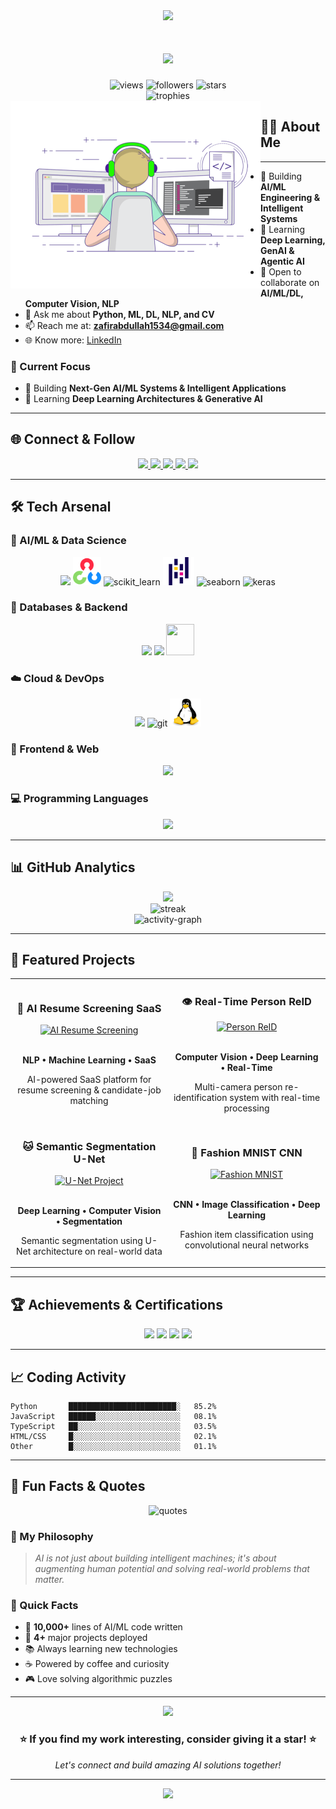 <!-- ANIMATED HEADER -->
<div align="center">
  <img src="https://readme-typing-svg.herokuapp.com/?lines=Hi!+I'm+Zafir+Abdullah+✨;AI+%7C+ML+%7C+Computer+Vision+Expert;Building+Intelligent+Systems;Welcome+to+my+GitHub!&center=true&width=380&height=50&color=ff0055&vCenter=true&size=22">
</div>

<h1 align="center">
  <a href="https://git.io/typing-svg">
    <img src="https://readme-typing-svg.herokuapp.com/?lines=🚀+AI+%7C+ML+%7C+DL+Engineer;🔥+Computer+Vision+Specialist;⚡+Generative+AI+Developer;🎯+NLP+%26+MLOps+Expert&center=true&width=500&height=50&color=00d4ff&vCenter=true&size=20">
  </a>
</h1>

<div align="center">
  <img src="https://komarev.com/ghpvc/?username=zafir547&label=Profile%20Views&color=ff0055&style=for-the-badge" alt="views"/>
  <img src="https://img.shields.io/github/followers/zafir547?label=Followers&style=for-the-badge&color=00d4ff" alt="followers"/>
  <img src="https://img.shields.io/github/stars/zafir547?label=Stars&style=for-the-badge&color=ffd700" alt="stars"/>
</div>

<div align="center">
  <img src="https://github-profile-trophy.vercel.app/?username=zafir547&theme=radical&no-bg=true&margin-w=5&margin-h=5&column=7" alt="trophies"/>
</div>


<img align="left" alt="Coding" width="400" src="https://raw.githubusercontent.com/devSouvik/devSouvik/master/gif3.gif">

## 👨‍💻 About Me  

---

- 🔭 Building **AI/ML Engineering & Intelligent Systems**  
- 🌱 Learning **Deep Learning, GenAI & Agentic AI**  
- 🤝 Open to collaborate on **AI/ML/DL, Computer Vision, NLP**  
- 💬 Ask me about **Python, ML, DL, NLP, and CV**  
- 📫 Reach me at: **zafirabdullah1534@gmail.com**  
- 🌐 Know more: [LinkedIn](https://www.linkedin.com/in/zafir-abdullah/)  

### 🎯 Current Focus
- 🔭 Building **Next-Gen AI/ML Systems & Intelligent Applications**
- 🌱 Learning **Deep Learning Architectures & Generative AI**
---

## 🌐 Connect & Follow

<div align="center">
  <a href="https://linkedin.com/in/zafir-abdullah">
    <img src="https://img.shields.io/badge/LinkedIn-0077B5?style=for-the-badge&logo=linkedin&logoColor=white&labelColor=0077B5"/>
  </a>
  <a href="https://kaggle.com/zafirabdullah">
    <img src="https://img.shields.io/badge/Kaggle-20BEFF?style=for-the-badge&logo=kaggle&logoColor=white&labelColor=20BEFF"/>
  </a>
  <a href="https://stackoverflow.com/users/28778725/zafir-abdullah">
    <img src="https://img.shields.io/badge/Stack_Overflow-FE7A16?style=for-the-badge&logo=stack-overflow&logoColor=white&labelColor=FE7A16"/>
  </a>
  <a href="https://leetcode.com/zafirabdullah1534">
    <img src="https://img.shields.io/badge/LeetCode-FFA116?style=for-the-badge&logo=leetcode&logoColor=black&labelColor=FFA116"/>
  </a>
  <a href="https://medium.com/@zafirabdullah1534">
    <img src="https://img.shields.io/badge/Medium-12100E?style=for-the-badge&logo=medium&logoColor=white&labelColor=12100E"/>
  </a>
</div>

---

## 🛠️ Tech Arsenal

### 🧠 AI/ML & Data Science
<div align="center">
  <img src="https://skillicons.dev/icons?i=python,tensorflow,pytorch" height="50"/>
  <img src="https://raw.githubusercontent.com/devicons/devicon/master/icons/opencv/opencv-original.svg" alt="opencv" width="45" height="45"/>
  <img src="https://upload.wikimedia.org/wikipedia/commons/0/05/Scikit_learn_logo_small.svg" alt="scikit_learn" width="50" height="45"/>
  <img src="https://raw.githubusercontent.com/devicons/devicon/2ae2a900d2f041da66e950e4d48052658d850630/icons/pandas/pandas-original.svg" alt="pandas" width="50" height="45"/>
  <img src="https://seaborn.pydata.org/_images/logo-mark-lightbg.svg" alt="seaborn" width="50" height="45"/>
  <img src="https://upload.wikimedia.org/wikipedia/commons/a/ae/Keras_logo.svg" alt="keras" width="45" height="45"/>
</div>

### 💾 Databases & Backend
<div align="center">
  <img src="https://skillicons.dev/icons?i=mysql,postgres,mongodb,redis" height="50"/>
  <img src="https://skillicons.dev/icons?i=django,flask,fastapi" height="50"/>
  <img src="https://streamlit.io/images/brand/streamlit-mark-color.png" height="50" width="45"/>
</div>

### ☁️ Cloud & DevOps
<div align="center">
  <img src="https://skillicons.dev/icons?i=aws,gcp,azure,docker,kubernetes" height="50"/>
  <img src="https://www.vectorlogo.zone/logos/git-scm/git-scm-icon.svg" alt="git" width="50" height="45"/>
  <img src="https://raw.githubusercontent.com/devicons/devicon/master/icons/linux/linux-original.svg" alt="linux" width="50" height="45"/>
</div>



### 🎨 Frontend & Web
<div align="center">
  <img src="https://skillicons.dev/icons?i=js,ts,react,angular,html,css,bootstrap" height="50"/>
</div>

### 💻 Programming Languages
<div align="center">
  <img src="https://skillicons.dev/icons?i=python,r,js,ts,cpp,c,java" height="50"/>
</div>

---

## 📊 GitHub Analytics

<div align="center">
<!--   <img height="180em" src="https://github-readme-stats.vercel.app/api?username=zafir547&show_icons=true&theme=radical&hide_border=true&count_private=true&include_all_commits=true"/> -->
  <img height="180em" src="https://github-readme-stats.vercel.app/api/top-langs/?username=zafir547&layout=compact&theme=radical&hide_border=true&langs_count=8"/>
</div>

<div align="center">
  <img src="https://github-readme-streak-stats.herokuapp.com/?user=zafir547&theme=radical&hide_border=true" alt="streak"/>
</div>

<div align="center">
  <img src="https://github-readme-activity-graph.vercel.app/graph?username=zafir547&theme=react-dark&hide_border=true" alt="activity-graph"/>
</div>

---

## 🚀 Featured Projects

<div align="center">
  <table>
    <tr>
      <td width="50%">
        <h3 align="center">🎯 AI Resume Screening SaaS</h3>
        <div align="center">  
          <a href="https://github.com/Zafir547/AI-Resume-Screening-and-Matching-SaaS" target="_blank">
            <img src="https://img.shields.io/badge/GitHub-AI_Resume_Screening_SaaS-181717?style=for-the-badge&logo=github" alt="AI Resume Screening"/>
          </a>
          <br><br>
          <p><strong>NLP • Machine Learning • SaaS</strong></p>
          <p>AI-powered SaaS platform for resume screening & candidate-job matching</p>
        </div>
      </td>
      <td width="50%">
        <h3 align="center">👁️ Real-Time Person ReID</h3>
        <div align="center">
          <a href="https://github.com/Zafir547/Real-Time-Multiple-Camera-Person-Re-Identification" target="_blank">
            <img src="https://img.shields.io/badge/GitHub-Real_Time_Person_ReID-181717?style=for-the-badge&logo=github" alt="Person ReID"/>
          </a>
          <br><br>
          <p><strong>Computer Vision • Deep Learning • Real-Time</strong></p>
          <p>Multi-camera person re-identification system with real-time processing</p>
        </div>
      </td>
    </tr>
    <tr>
      <td width="50%">
        <h3 align="center">🐱 Semantic Segmentation U-Net</h3>
        <div align="center">
          <a href="https://github.com/Zafir547/Basic-Real-World-Deep-Learning-Project" target="_blank">
            <img src="https://img.shields.io/badge/GitHub-U_Net_Segmentation-181717?style=for-the-badge&logo=github" alt="U-Net Project"/>
          </a>
          <br><br>
          <p><strong>Deep Learning • Computer Vision • Segmentation</strong></p>
          <p>Semantic segmentation using U-Net architecture on real-world data</p>
        </div>
      </td>
      <td width="50%">
        <h3 align="center">👔 Fashion MNIST CNN</h3>
        <div align="center">
          <a href="https://github.com/Zafir547/Fashion_MNIST_Project" target="_blank">
            <img src="https://img.shields.io/badge/GitHub-Fashion_MNIST-181717?style=for-the-badge&logo=github" alt="Fashion MNIST"/>
          </a>
          <br><br>
          <p><strong>CNN • Image Classification • Deep Learning</strong></p>
          <p>Fashion item classification using convolutional neural networks</p>
        </div>
      </td>
    </tr>
  </table>
</div>

---

## 🏆 Achievements & Certifications

<div align="center">
  <img src="https://img.shields.io/badge/🏆_AI_Specialist-FFD700?style=for-the-badge&labelColor=000000"/>
  <img src="https://img.shields.io/badge/🥇_ML_Engineer-FF6B35?style=for-the-badge&labelColor=000000"/>
  <img src="https://img.shields.io/badge/⚡_Deep_Learning-00D4FF?style=for-the-badge&labelColor=000000"/>
  <img src="https://img.shields.io/badge/🎯_Computer_Vision-FF0055?style=for-the-badge&labelColor=000000"/>
</div>

---

## 📈 Coding Activity

<!--START_SECTION:waka-->
```text
Python       ████████████████████████░   85.2%
JavaScript   ██████░░░░░░░░░░░░░░░░░░░   08.1%
TypeScript   ██░░░░░░░░░░░░░░░░░░░░░░░   03.5%
HTML/CSS     █░░░░░░░░░░░░░░░░░░░░░░░░   02.1%
Other        █░░░░░░░░░░░░░░░░░░░░░░░░   01.1%
```
<!--END_SECTION:waka-->

---

## 🎯 Fun Facts & Quotes

<div align="center">
  <img src="https://quotes-github-readme.vercel.app/api?type=horizontal&theme=radical" alt="quotes"/>
</div>

### 💭 My Philosophy
> *AI is not just about building intelligent machines; it's about augmenting human potential and solving real-world problems that matter.*

### 🌟 Quick Facts
- 🧠 **10,000+** lines of AI/ML code written
- 🚀 **4+** major projects deployed
- 📚 Always learning new technologies
- ☕ Powered by coffee and curiosity
- 🎮 Love solving algorithmic puzzles

---

<div align="center">
  <img src="https://capsule-render.vercel.app/api?type=waving&color=gradient&height=100&section=footer&text=Thanks%20for%20visiting!&fontSize=16&fontColor=fff&animation=twinkling&fontAlignY=35"/>
</div>

<div align="center">
  <h3>⭐ If you find my work interesting, consider giving it a star! ⭐</h3>
  <p><i>Let's connect and build amazing AI solutions together!</i></p>
</div>

---

<div align="center">
  <img src="https://raw.githubusercontent.com/Trilokia/Trilokia/379277808c61ef204768a61bbc5d25bc7798ccf1/bottom_header.svg" />
</div>
